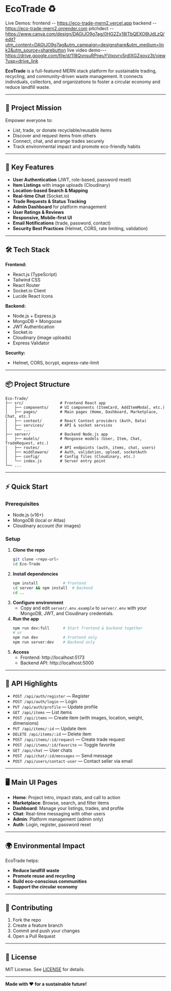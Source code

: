 # EcoTrade ♻️

Live Demos:
frontend -- https://eco-trade-mern2.vercel.app
backend --  https://eco-trade-mern2.onrender.com
pitchdect -- https://www.canva.com/design/DAGtJO9g7ag/0HG2Zx18ITbQEXO8tJdLzQ/edit?utm_content=DAGtJO9g7ag&utm_campaign=designshare&utm_medium=link2&utm_source=sharebutton
live video demo--- https://drive.google.com/file/d/118QvnsuRPneuYVqovrvSrdIXGZgovz3t/view?usp=drive_link

**EcoTrade** is a full-featured MERN stack platform for sustainable trading, recycling, and community-driven waste management. It connects individuals, collectors, and organizations to foster a circular economy and reduce landfill waste.

---

## 🌱 Project Mission
Empower everyone to:
- List, trade, or donate recyclable/reusable items
- Discover and request items from others
- Connect, chat, and arrange trades securely
- Track environmental impact and promote eco-friendly habits

---

## 🚀 Key Features
- **User Authentication** (JWT, role-based, password reset)
- **Item Listings** with image uploads (Cloudinary)
- **Location-based Search & Mapping**
- **Real-time Chat** (Socket.io)
- **Trade Requests & Status Tracking**
- **Admin Dashboard** for platform management
- **User Ratings & Reviews**
- **Responsive, Mobile-first UI**
- **Email Notifications** (trade, password, contact)
- **Security Best Practices** (Helmet, CORS, rate limiting, validation)

---

## 🛠️ Tech Stack
**Frontend:**
- React.js (TypeScript)
- Tailwind CSS
- React Router
- Socket.io Client
- Lucide React Icons

**Backend:**
- Node.js + Express.js
- MongoDB + Mongoose
- JWT Authentication
- Socket.io
- Cloudinary (image uploads)
- Express Validator

**Security:**
- Helmet, CORS, bcrypt, express-rate-limit

---

## 📦 Project Structure
```
Eco-Trade/
├── src/                # Frontend React app
│   ├── components/     # UI components (ItemCard, AddItemModal, etc.)
│   ├── pages/          # Main pages (Home, Dashboard, Marketplace, Chat, etc.)
│   ├── context/        # React Context providers (Auth, Data)
│   ├── services/       # API & socket services
│   └── ...
├── server/             # Backend Node.js app
│   ├── models/         # Mongoose models (User, Item, Chat, TradeRequest, etc.)
│   ├── routes/         # API endpoints (auth, items, chat, users)
│   ├── middleware/     # Auth, validation, upload, socketAuth
│   ├── config/         # Config files (Cloudinary, etc.)
│   └── index.js        # Server entry point
└── ...
```

---

## ⚡ Quick Start
### Prerequisites
- Node.js (v16+)
- MongoDB (local or Atlas)
- Cloudinary account (for images)

### Setup
1. **Clone the repo**
   ```bash
   git clone <repo-url>
   cd Eco-Trade
   ```
2. **Install dependencies**
   ```bash
   npm install           # Frontend
   cd server && npm install  # Backend
   cd ..
   ```
3. **Configure environment**
   - Copy and edit `server/.env.example` to `server/.env` with your MongoDB, JWT, and Cloudinary credentials.
4. **Run the app**
   ```bash
   npm run dev:full      # Start frontend & backend together
   # or
   npm run dev           # Frontend only
   npm run server:dev    # Backend only
   ```
5. **Access**
   - Frontend: http://localhost:5173
   - Backend API: http://localhost:5000

---

## 🔑 API Highlights
- `POST /api/auth/register` — Register
- `POST /api/auth/login` — Login
- `PUT /api/auth/profile` — Update profile
- `GET /api/items` — List items
- `POST /api/items` — Create item (with images, location, weight, dimensions)
- `PUT /api/items/:id` — Update item
- `DELETE /api/items/:id` — Delete item
- `POST /api/items/:id/request` — Create trade request
- `POST /api/items/:id/favorite` — Toggle favorite
- `GET /api/chat` — User chats
- `POST /api/chat/:id/messages` — Send message
- `POST /api/users/contact-user` — Contact seller via email

---

## 🖥️ Main UI Pages
- **Home**: Project intro, impact stats, and call to action
- **Marketplace**: Browse, search, and filter items
- **Dashboard**: Manage your listings, trades, and profile
- **Chat**: Real-time messaging with other users
- **Admin**: Platform management (admin only)
- **Auth**: Login, register, password reset

---

## 🌍 Environmental Impact
EcoTrade helps:
- **Reduce landfill waste**
- **Promote reuse and recycling**
- **Build eco-conscious communities**
- **Support the circular economy**

---

## 🤝 Contributing
1. Fork the repo
2. Create a feature branch
3. Commit and push your changes
4. Open a Pull Request

---

## 📄 License
MIT License. See [LICENSE](LICENSE) for details.

---

**Made with ❤️ for a sustainable future!**

